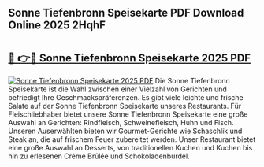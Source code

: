 ## Sonne Tiefenbronn Speisekarte PDF Download Online 2025 2HqhF

# <h2><a href="http://gcc77g1.nevu.top/?p=Sonne+Tiefenbronn+Speisekarte">🔗 👉🔴 Sonne Tiefenbronn Speisekarte 2025 PDF</a></h2>

[![Sonne Tiefenbronn Speisekarte 2025 PDF](https://i.imgur.com/dBaPXMq.png)](http://gcc77g1.nevu.top/?p=Sonne+Tiefenbronn+Speisekarte)
Die Sonne Tiefenbronn Speisekarte ist die Wahl zwischen einer Vielzahl von Gerichten und befriedigt Ihre Geschmackspräferenzen. Es gibt viele leichte und frische Salate auf der Sonne Tiefenbronn Speisekarte unseres Restaurants. Für Fleischliebhaber bietet unsere Sonne Tiefenbronn Speisekarte eine große Auswahl an Gerichten: Rindfleisch, Schweinefleisch, Huhn und Fisch. Unseren Auserwählten bieten wir Gourmet-Gerichte wie Schaschlik und Steak an, die auf frischem Feuer zubereitet werden. Unser Restaurant bietet eine große Auswahl an Desserts, von traditionellen Kuchen und Kuchen bis hin zu erlesenen Crème Brûlée und Schokoladenburdel.
